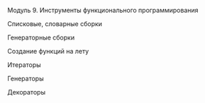 Модуль 9. Инструменты функционального программирования

Списковые, словарные сборки

Генераторные сборки

Создание функций на лету

Итераторы

Генераторы

Декораторы
